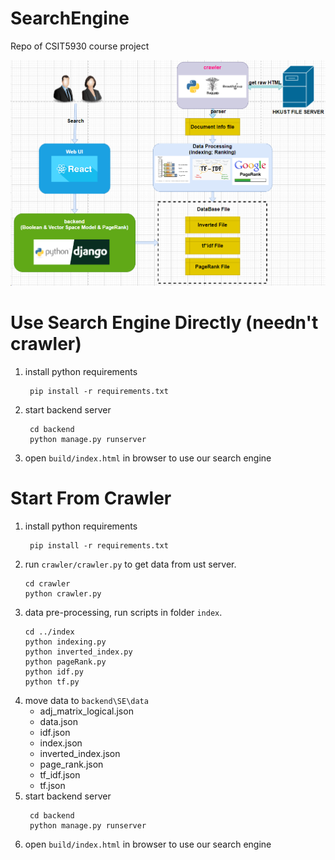 # SearchEngine
Repo of CSIT5930 course project

![alt text](image.png)

# Use Search Engine Directly (needn't crawler)
1. install python requirements
   ```
    pip install -r requirements.txt
   ```
2. start backend server
   ```
    cd backend
    python manage.py runserver
   ```
3. open `build/index.html` in browser to use our search engine

# Start From Crawler
1. install python requirements
   ```
    pip install -r requirements.txt
   ```
2. run `crawler/crawler.py` to get data from ust server.
   ```
   cd crawler
   python crawler.py
   ```
3. data pre-processing, run scripts in folder `index`.
   ```
   cd ../index
   python indexing.py
   python inverted_index.py
   python pageRank.py
   python idf.py
   python tf.py
   ```
4. move data to `backend\SE\data` 
   - adj_matrix_logical.json
   - data.json
   - idf.json
   - index.json
   - inverted_index.json
   - page_rank.json
   - tf_idf.json
   - tf.json
5. start backend server
   ```
    cd backend
    python manage.py runserver
   ```
6. open `build/index.html` in browser to use our search engine
